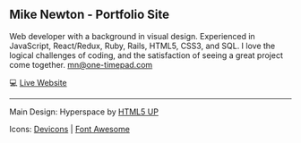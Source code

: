 ## Mike Newton - Portfolio Site
Web developer with a background in visual design. Experienced in JavaScript, React/Redux, Ruby, Rails, HTML5, CSS3, and SQL. I love the logical challenges of coding, and the satisfaction of seeing a great project come together. <mn@one-timepad.com>

:computer: [Live Website](https://minusobjects.github.io/)


- - -

Main Design: Hyperspace by [HTML5 UP](https://html5up.net/)

Icons:
[Devicons](http://www.github.com/vorillaz/devicons/) | [Font Awesome](https://github.com/FortAwesome/Font-Awesome)
